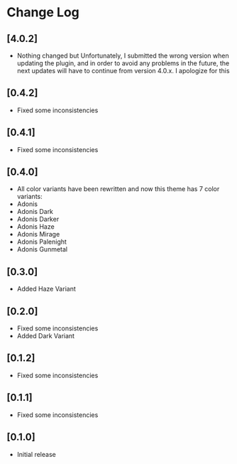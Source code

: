 # Change Log

## [4.0.2]

- Nothing changed but Unfortunately, I submitted the wrong version when updating the plugin, and in order to avoid any problems in the future, the next updates will have to continue from version 4.0.x. I apologize for this

## [0.4.2]

- Fixed some inconsistencies

## [0.4.1]

- Fixed some inconsistencies

## [0.4.0]

-  All color variants have been rewritten and now this theme has 7 color variants:
  - Adonis 
  - Adonis Dark
  - Adonis Darker
  - Adonis Haze
  - Adonis Mirage
  - Adonis Palenight
  - Adonis Gunmetal

## [0.3.0]

- Added Haze Variant

## [0.2.0]

- Fixed some inconsistencies
- Added Dark Variant

## [0.1.2]

- Fixed some inconsistencies

## [0.1.1]

- Fixed some inconsistencies

## [0.1.0]

- Initial release
